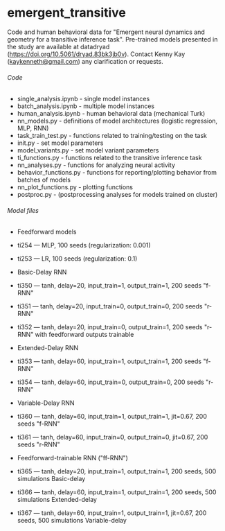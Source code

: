 # emergent_transitive #

 Code and human behavioral data for "Emergent neural dynamics and geometry for a transitive inference task". Pre-trained models presented in the study are available at datadryad (https://doi.org/10.5061/dryad.83bk3jb0v). Contact Kenny Kay (kaykenneth@gmail.com) any clarification or requests.


###### Code ####################################

- single_analysis.ipynb     - single model instances
- batch_analysis.ipynb      - multiple model instances
- human_analysis.ipynb      - human behavioral data (mechanical Turk)
- nn_models.py              - definitions of model architectures (logistic regression, MLP, RNN)
- task_train_test.py        - functions related to training/testing on the task
- init.py                   - set model parameters
- model_variants.py         - set model variant parameters
- ti_functions.py           - functions related to the transitive inference task 
- nn_analyses.py            - functions for analyzing neural activity
- behavior_functions.py     - functions for reporting/plotting behavior from batches of models 
- nn_plot_functions.py      - plotting functions
- postproc.py               - (postprocessing analyses for models trained on cluster)


###### Model files #############################

- Feedforward models
- ti254 — MLP, 100 seeds (regularization: 0.001)
- ti253 — LR, 100 seeds  (regularization: 0.1)

- Basic-Delay RNN
- ti350 — tanh, delay=20, input_train=1, output_train=1, 200 seeds   "f-RNN"
- ti351 — tanh, delay=20, input_train=0, output_train=0, 200 seeds   "r-RNN"
- ti352 — tanh, delay=20, input_train=0, output_train=1, 200 seeds   "r-RNN" with feedforward outputs trainable

- Extended-Delay RNN
- ti353 — tanh, delay=60, input_train=1, output_train=1, 200 seeds   "f-RNN"
- ti354 — tanh, delay=60, input_train=0, output_train=0, 200 seeds   "r-RNN"

- Variable-Delay RNN
- ti360 — tanh, delay=60, input_train=1, output_train=1, jit=0.67, 200 seeds  "f-RNN"
- ti361 — tanh, delay=60, input_train=0, output_train=0, jit=0.67, 200 seeds  "r-RNN"

- Feedforward-trainable RNN ("ff-RNN")
- ti365 — tanh, delay=20, input_train=1, output_train=1, 200 seeds, 500 simulations               Basic-delay
- ti366 — tanh, delay=60, input_train=1, output_train=1, 200 seeds, 500 simulations               Extended-delay
- ti367 — tanh, delay=60, input_train=1, output_train=1, jit=0.67, 200 seeds, 500 simulations     Variable-delay




